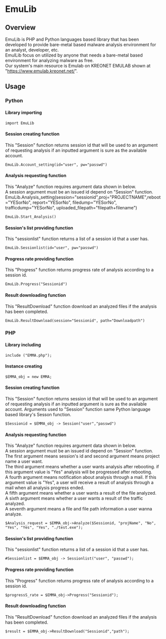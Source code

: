 # EmuLib

## Overview 
EmuLib is PHP and Python languages based library that has been developed to provide bare-metal based malware analysis environment for an analyst, developer, etc.  
EmulLib focus on utilized by anyone that needs a bare-metal based environment for analyzing malware as free.  
Our system's main resource is Emulab on KREONET EMULAB shown at "https://www.emulab.kreonet.net/".  

## Usage
### Python 
#### Library importing 
	import EmuLib
	
#### Session creating function 
This "Session" function returns session id that will be used to an argument of requesting analysis if an inputted argument is sure as the available account.  

	EmuLib.Account_setting(id="user", pw="passwd")
	
#### Analysis requesting function  
This "Analyze" function requires argument data shown in below.  
A session argument must be an issued id depend on "Session" function.  
	EmuLib.Analysis_setting(session="sessionid",proj="PROJECTNAME",reboot="YESorNo", report="YESorNo", filedump="YESorNo", trafficdump="YESorNo", uploaded_filepath="filepath+filename") 
	
	EmuLib.Start_Analysis()

#### Session's list providing function 
This "sessionlist" function returns a list of a session id that a user has.  

	EmuLib.Sessionlist(id="user", pw="passwd") 
	
#### Progress rate providing function
This "Progress" function returns progress rate of analysis according to a session id.  

	EmuLib.Progress("Sessionid") 
	
#### Result downloading function
This "ResultDownload" function download an analyzed files if the analysis has been completed.  

	EmuLib.ResultDownload(session="Sessionid", path="Downloadpath") 
	
### PHP
#### Library including  
	include ("EMMA.php"); 
	
#### Instance creating  
	$EMMA_obj = new EMMA; 
	
#### Session creating function 
This "Session" function returns session id that will be used to an argument of requesting analysis if an inputted argument is sure as the available account.
Arguments used to "Session" function same Python language based library's Sesson function. 

	$Sessionid = $EMMA_obj -> Session("user","passwd") 
	
#### Analysis requesting function  
This "Analyze" function requires argument data shown in below.  
A session argument must be an issued id depend on "Session" function.  
The first argument means session's id and second argument means project name a user want.  
The third argument means whether a user wants analysis after rebooting. if this argument value is "Yes" analysis will be progressed after rebooting.  
A fourth argument means notification about analysis through a mail. If this argument value is "Yes", a user will receive a result of analysis through a mail when all analysis progress ended.  
A fifth argument means whether a user wants a result of the file analyzed.  
A sixth argument means whether a user wants a result of the traffic analyzed.  
A seventh argument means a file and file path information a user wanna analyze.  
	
	$Analysis_request = $EMMA_obj->Analyze($Sessionid, "projName", "No", "Yes", "Yes", "Yes", "./test.exe"); 

#### Session's list providing function 
This "sessionlist" function returns a list of a session id that a user has.  

	#Sessionlist = $EMMA_obj -> Sessionlist("user", "passwd"); 
	
#### Progress rate providing function
This "Progress" function returns progress rate of analysis according to a session id.  

	$progressS_rate = $EMMA_obj->Progress("Sessionid"); 
	
#### Result downloading function
This "ResultDownload" function download an analyzed files if the analysis has been completed.  

	$result = $EMMA_obj->ResultDownload("Sessionid","path"); 
